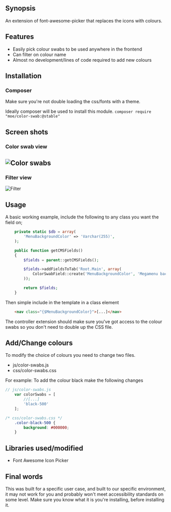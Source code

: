## Synopsis
An extension of font-awesome-picker that replaces the icons with colours.

## Features
* Easily pick colour swabs to be used anywhere in the frontend
* Can filter on colour name
* Almost no development/lines of code required to add new colours

## Installation

### Composer
Make sure you're not double loading the css/fonts with a theme.

Ideally composer will be used to install this module. 
```composer require "moe/color-swab:@stable"```

## Screen shots

### Color swab view
![Color swabs](https://raw.githubusercontent.com/peavers/silverstripe-color-swabs/master/images/screens/color-swabs.png "Colour swabs")
---------------------------------------
### Filter view
![Filter](https://raw.githubusercontent.com/peavers/silverstripe-color-swabs/master/images/screens/color-swabs-filter.png "Colour filter")

## Usage
A basic working example, include the following to any class you want the field on; 

```php
    private static $db = array(
        'MenuBackgroundColor' => 'Varchar(255)',
    );

    public function getCMSFields()
    {
        $fields = parent::getCMSFields();

        $fields->addFieldsToTab('Root.Main', array(
            ColorSwabField::create('MenuBackgroundColor', 'Megamenu background colour')
        ));

        return $fields;
    }
```

Then simple include in the template in a class element
```html
    <nav class="{$MenuBackgroundColor}">[...]</nav>  
```

The controller extension should make sure you've got access to the colour swabs so you don't need to double up the CSS file. 

## Add/Change colours
To modify the choice of colours you need to change two files.
 
* js/color-swabs.js
* css/color-swabs.css

For example: To add the colour black make the following changes

```javascript
// js/color-swabs.js    
    var colorSwabs = [
        //[...]
        'black-500'
    ];
```

```css
/* css/color-swabs.css */
    .color-black-500 {
        background: #000000;
    }
```

## Libraries used/modified
* Font Awesome Icon Picker
 
## Final words
This was built for a specific user case, and built to our specific environment, it may not work for you and probably won't meet accessibility standards on some level. 
Make sure you know what it is you're installing, before installing it. 

